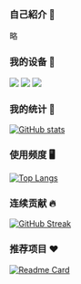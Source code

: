 ### 自己紹介 👋

略

### 我的设备 📱️

[![](https://img.shields.io/badge/Lenovo%20Legion%205-black?style=flat-square&logo=lenovo&logoColor=white)](https://www.lenovo.com/)
[![](https://img.shields.io/badge/iPad%20Pro%202021-black?style=flat-square&logo=apple)](https://www.apple.com/ipad-pro/)
[![](https://img.shields.io/badge/IQOO%20Neo%205-black?style=flat-square&logoColor=white)](https://www.iqoo.com/)

### 我的统计 📖️

[![GitHub stats](https://github-readme-stats.vercel.app/api?username=Cierra-Runis&show_icons=true&title_color=fff&icon_color=79ff97&text_color=9f9f9f&bg_color=151515&count_private=true)](https://github.com/anuraghazra/github-readme-stats)

### 使用频度 🖥️

[![Top Langs](https://github-readme-stats.vercel.app/api/top-langs/?username=Cierra-Runis&theme=tokyonight&layout=compact&langs_count=8)](https://github.com/anuraghazra/github-readme-stats)

### 连续贡献 🔥️

[![GitHub Streak](https://streak-stats.demolab.com?user=Cierra-Runis&theme=dark&border_radius=10&locale=zh_Hans)](https://git.io/streak-stats)

### 推荐项目 ❤️️

[![Readme Card](https://github-readme-stats.vercel.app/api/pin/?username=Cierra-Runis&repo=mercurius_warehouse&show_icons=true&title_color=fff&icon_color=79ff97&text_color=9f9f9f&bg_color=151515)](https://github.com/Cierra-Runis/mercurius_warehouse)

